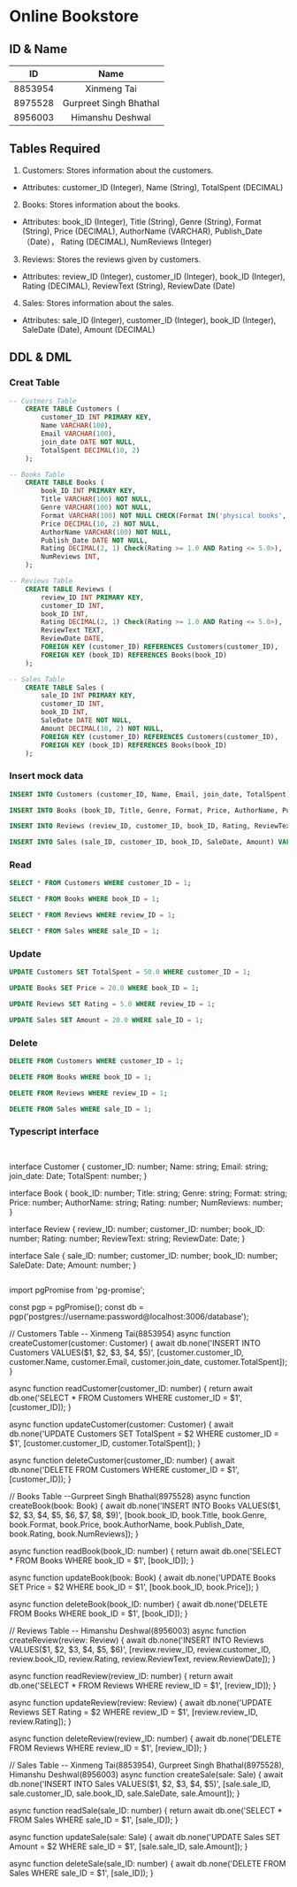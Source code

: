 # Online Bookstore

## ID & Name
|     ID        |    Name        |
| ------------- |:-------------: |
|  8853954      | Xinmeng Tai    |
|  8975528      | Gurpreet Singh Bhathal|
|  8956003      | Himanshu Deshwal |

## Tables Required
1. Customers: Stores information about the customers.
* Attributes: customer_ID (Integer), Name (String), TotalSpent (DECIMAL)
2. Books: Stores information about the books.
* Attributes: book_ID (Integer), Title (String), Genre (String), Format (String), Price (DECIMAL), AuthorName (VARCHAR), Publish_Date（Date）， Rating (DECIMAL), NumReviews (Integer)
3. Reviews: Stores the reviews given by customers.
* Attributes: review_ID (Integer), customer_ID (Integer), book_ID (Integer), Rating (DECIMAL), ReviewText (String), ReviewDate (Date)
4. Sales: Stores information about the sales.
* Attributes: sale_ID (Integer), customer_ID (Integer), book_ID (Integer), SaleDate (Date), Amount (DECIMAL)

## DDL & DML
### Creat Table
```sql
-- Custmers Table
    CREATE TABLE Customers (
        customer_ID INT PRIMARY KEY,
        Name VARCHAR(100),
        Email VARCHAR(100),
        join_date DATE NOT NULL,
        TotalSpent DECIMAL(10, 2)
    );

-- Books Table
    CREATE TABLE Books (
        book_ID INT PRIMARY KEY,
        Title VARCHAR(100) NOT NULL,
        Genre VARCHAR(100) NOT NULL,
        Format VARCHAR(100) NOT NULL CHECK(Format IN('physical books', 'e-books', 'audiobooks')),
        Price DECIMAL(10, 2) NOT NULL,
        AuthorName VARCHAR(100) NOT NULL,
        Publish_Date DATE NOT NULL,
        Rating DECIMAL(2, 1) Check(Rating >= 1.0 AND Rating <= 5.0>),
        NumReviews INT,
    );

-- Reviews Table
    CREATE TABLE Reviews (
        review_ID INT PRIMARY KEY,
        customer_ID INT,
        book_ID INT,
        Rating DECIMAL(2, 1) Check(Rating >= 1.0 AND Rating <= 5.0>),
        ReviewText TEXT,
        ReviewDate DATE,
        FOREIGN KEY (customer_ID) REFERENCES Customers(customer_ID),
        FOREIGN KEY (book_ID) REFERENCES Books(book_ID)
    );

-- Sales Table
    CREATE TABLE Sales (
        sale_ID INT PRIMARY KEY,
        customer_ID INT,
        book_ID INT,
        SaleDate DATE NOT NULL,
        Amount DECIMAL(10, 2) NOT NULL,
        FOREIGN KEY (customer_ID) REFERENCES Customers(customer_ID),
        FOREIGN KEY (book_ID) REFERENCES Books(book_ID)
    );
```
### Insert mock data
```sql
INSERT INTO Customers (customer_ID, Name, Email, join_date, TotalSpent) VALUES (1, 'Tim Sakamoto', 'sakamoto@jp.com', '2022-01-01', 0.0);

INSERT INTO Books (book_ID, Title, Genre, Format, Price, AuthorName, Publish_Date, Rating, NumReviews) VALUES (1, 'Book Title', 'Genre', 'e-books', 10.0, 'Author Name', '2022-01-01', 4.5, 100);

INSERT INTO Reviews (review_ID, customer_ID, book_ID, Rating, ReviewText, ReviewDate) VALUES (1, 1, 1, 4.5, 'Great book!', '2022-01-01');

INSERT INTO Sales (sale_ID, customer_ID, book_ID, SaleDate, Amount) VALUES (1, 1, 1, '2022-01-01', 10.0);
```
### Read
```sql
SELECT * FROM Customers WHERE customer_ID = 1;

SELECT * FROM Books WHERE book_ID = 1;

SELECT * FROM Reviews WHERE review_ID = 1;

SELECT * FROM Sales WHERE sale_ID = 1;
```

### Update
```sql
UPDATE Customers SET TotalSpent = 50.0 WHERE customer_ID = 1;

UPDATE Books SET Price = 20.0 WHERE book_ID = 1;

UPDATE Reviews SET Rating = 5.0 WHERE review_ID = 1;

UPDATE Sales SET Amount = 20.0 WHERE sale_ID = 1;
```
### Delete
```sql
DELETE FROM Customers WHERE customer_ID = 1;

DELETE FROM Books WHERE book_ID = 1;

DELETE FROM Reviews WHERE review_ID = 1;

DELETE FROM Sales WHERE sale_ID = 1;
```

### Typescript interface
``` Description-- This project involves managing a bookstore database using TypeScript and pg-promise. The database includes Customers, Books, Reviews, and Sales tables.


```
interface Customer {
  customer_ID: number;
  Name: string;
  Email: string;
  join_date: Date;
  TotalSpent: number;
}

interface Book {
  book_ID: number;
  Title: string;
  Genre: string;
  Format: string;
  Price: number;
  AuthorName: string;
  Rating: number;
  NumReviews: number;
}

interface Review {
  review_ID: number;
  customer_ID: number;
  book_ID: number;
  Rating: number;
  ReviewText: string;
  ReviewDate: Date;
}

interface Sale {
  sale_ID: number;
  customer_ID: number;
  book_ID: number;
  SaleDate: Date;
  Amount: number;
}
```
```
import pgPromise from 'pg-promise';

const pgp = pgPromise();
const db = pgp('postgres://username:password@localhost:3006/database');

// Customers Table -- Xinmeng Tai(8853954)
async function createCustomer(customer: Customer) {
  await db.none('INSERT INTO Customers VALUES($1, $2, $3, $4, $5)', [customer.customer_ID, customer.Name, customer.Email, customer.join_date, customer.TotalSpent]);
}

async function readCustomer(customer_ID: number) {
  return await db.one('SELECT * FROM Customers WHERE customer_ID = $1', [customer_ID]);
}

async function updateCustomer(customer: Customer) {
  await db.none('UPDATE Customers SET TotalSpent = $2 WHERE customer_ID = $1', [customer.customer_ID, customer.TotalSpent]);
}

async function deleteCustomer(customer_ID: number) {
  await db.none('DELETE FROM Customers WHERE customer_ID = $1', [customer_ID]);
}

// Books Table --Gurpreet Singh Bhathal(8975528)
async function createBook(book: Book) {
  await db.none('INSERT INTO Books VALUES($1, $2, $3, $4, $5, $6, $7, $8, $9)', [book.book_ID, book.Title, book.Genre, book.Format, book.Price, book.AuthorName, book.Publish_Date, book.Rating, book.NumReviews]);
}

async function readBook(book_ID: number) {
  return await db.one('SELECT * FROM Books WHERE book_ID = $1', [book_ID]);
}

async function updateBook(book: Book) {
  await db.none('UPDATE Books SET Price = $2 WHERE book_ID = $1', [book.book_ID, book.Price]);
}

async function deleteBook(book_ID: number) {
  await db.none('DELETE FROM Books WHERE book_ID = $1', [book_ID]);
}

// Reviews Table -- Himanshu Deshwal(8956003)
async function createReview(review: Review) {
  await db.none('INSERT INTO Reviews VALUES($1, $2, $3, $4, $5, $6)', [review.review_ID, review.customer_ID, review.book_ID, review.Rating, review.ReviewText, review.ReviewDate]);
}

async function readReview(review_ID: number) {
  return await db.one('SELECT * FROM Reviews WHERE review_ID = $1', [review_ID]);
}

async function updateReview(review: Review) {
  await db.none('UPDATE Reviews SET Rating = $2 WHERE review_ID = $1', [review.review_ID, review.Rating]);
}

async function deleteReview(review_ID: number) {
  await db.none('DELETE FROM Reviews WHERE review_ID = $1', [review_ID]);
}

// Sales Table -- Xinmeng Tai(8853954), Gurpreet Singh Bhathal(8975528), Himanshu Deshwal(8956003)
async function createSale(sale: Sale) {
  await db.none('INSERT INTO Sales VALUES($1, $2, $3, $4, $5)', [sale.sale_ID, sale.customer_ID, sale.book_ID, sale.SaleDate, sale.Amount]);
}

async function readSale(sale_ID: number) {
  return await db.one('SELECT * FROM Sales WHERE sale_ID = $1', [sale_ID]);
}

async function updateSale(sale: Sale) {
  await db.none('UPDATE Sales SET Amount = $2 WHERE sale_ID = $1', [sale.sale_ID, sale.Amount]);
}

async function deleteSale(sale_ID: number) {
  await db.none('DELETE FROM Sales WHERE sale_ID = $1', [sale_ID]);
}

```
